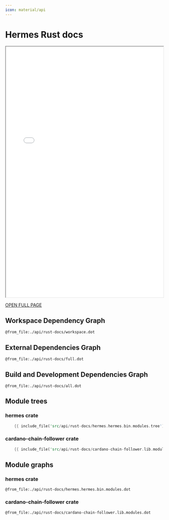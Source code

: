```yaml
---
icon: material/api
---
```


<!-- cspell: words RUSTDOC graphviz -->

# Hermes Rust docs

<!-- markdownlint-disable no-inline-html -->
<iframe src="rust-docs/index.html" title="RUSTDOC Documentation" style="height:800px;width:100%;"></iframe>

[OPEN FULL PAGE](./rust-docs/index.html)

## Workspace Dependency Graph

```kroki-graphviz
@from_file:./api/rust-docs/workspace.dot
```

## External Dependencies Graph

```kroki-graphviz
@from_file:./api/rust-docs/full.dot
```

## Build and Development Dependencies Graph

```kroki-graphviz
@from_file:./api/rust-docs/all.dot
```

## Module trees

### hermes crate

```rust
    {{ include_file('src/api/rust-docs/hermes.hermes.bin.modules.tree') }}
```

### cardano-chain-follower crate

```rust
    {{ include_file('src/api/rust-docs/cardano-chain-follower.lib.modules.tree') }}
```

## Module graphs

### hermes crate

```kroki-graphviz
@from_file:./api/rust-docs/hermes.hermes.bin.modules.dot
```

### cardano-chain-follower crate

```kroki-graphviz
@from_file:./api/rust-docs/cardano-chain-follower.lib.modules.dot
```
